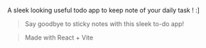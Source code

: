 A sleek looking useful todo app to keep note of your daily task ! :]
> Say goodbye to sticky notes with this sleek to-do app!

> Made with React + Vite

